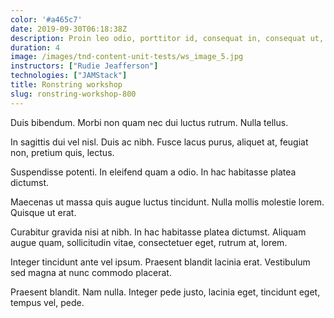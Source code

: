 ```yaml
---
color: '#a465c7'
date: 2019-09-30T06:18:38Z
description: Proin leo odio, porttitor id, consequat in, consequat ut, nulla.
duration: 4
image: /images/tnd-content-unit-tests/ws_image_5.jpg
instructors: ["Rudie Jeafferson"]
technologies: ["JAMStack"]
title: Ronstring workshop
slug: ronstring-workshop-800
---
```

Duis bibendum. Morbi non quam nec dui luctus rutrum. Nulla tellus.

In sagittis dui vel nisl. Duis ac nibh. Fusce lacus purus, aliquet at, feugiat non, pretium quis, lectus.

Suspendisse potenti. In eleifend quam a odio. In hac habitasse platea dictumst.

Maecenas ut massa quis augue luctus tincidunt. Nulla mollis molestie lorem. Quisque ut erat.

Curabitur gravida nisi at nibh. In hac habitasse platea dictumst. Aliquam augue quam, sollicitudin vitae, consectetuer eget, rutrum at, lorem.

Integer tincidunt ante vel ipsum. Praesent blandit lacinia erat. Vestibulum sed magna at nunc commodo placerat.

Praesent blandit. Nam nulla. Integer pede justo, lacinia eget, tincidunt eget, tempus vel, pede.
